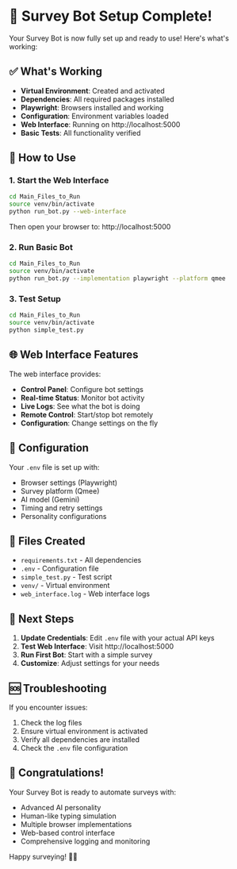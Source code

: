 # 🎉 Survey Bot Setup Complete!

Your Survey Bot is now fully set up and ready to use! Here's what's working:

## ✅ What's Working

- **Virtual Environment**: Created and activated
- **Dependencies**: All required packages installed
- **Playwright**: Browsers installed and working
- **Configuration**: Environment variables loaded
- **Web Interface**: Running on http://localhost:5000
- **Basic Tests**: All functionality verified

## 🚀 How to Use

### 1. Start the Web Interface
```bash
cd Main_Files_to_Run
source venv/bin/activate
python run_bot.py --web-interface
```
Then open your browser to: http://localhost:5000

### 2. Run Basic Bot
```bash
cd Main_Files_to_Run
source venv/bin/activate
python run_bot.py --implementation playwright --platform qmee
```

### 3. Test Setup
```bash
cd Main_Files_to_Run
source venv/bin/activate
python simple_test.py
```

## 🌐 Web Interface Features

The web interface provides:
- **Control Panel**: Configure bot settings
- **Real-time Status**: Monitor bot activity
- **Live Logs**: See what the bot is doing
- **Remote Control**: Start/stop bot remotely
- **Configuration**: Change settings on the fly

## 🔧 Configuration

Your `.env` file is set up with:
- Browser settings (Playwright)
- Survey platform (Qmee)
- AI model (Gemini)
- Timing and retry settings
- Personality configurations

## 📁 Files Created

- `requirements.txt` - All dependencies
- `.env` - Configuration file
- `simple_test.py` - Test script
- `venv/` - Virtual environment
- `web_interface.log` - Web interface logs

## 🎯 Next Steps

1. **Update Credentials**: Edit `.env` file with your actual API keys
2. **Test Web Interface**: Visit http://localhost:5000
3. **Run First Bot**: Start with a simple survey
4. **Customize**: Adjust settings for your needs

## 🆘 Troubleshooting

If you encounter issues:
1. Check the log files
2. Ensure virtual environment is activated
3. Verify all dependencies are installed
4. Check the `.env` file configuration

## 🎊 Congratulations!

Your Survey Bot is ready to automate surveys with:
- Advanced AI personality
- Human-like typing simulation
- Multiple browser implementations
- Web-based control interface
- Comprehensive logging and monitoring

Happy surveying! 🤖✨

